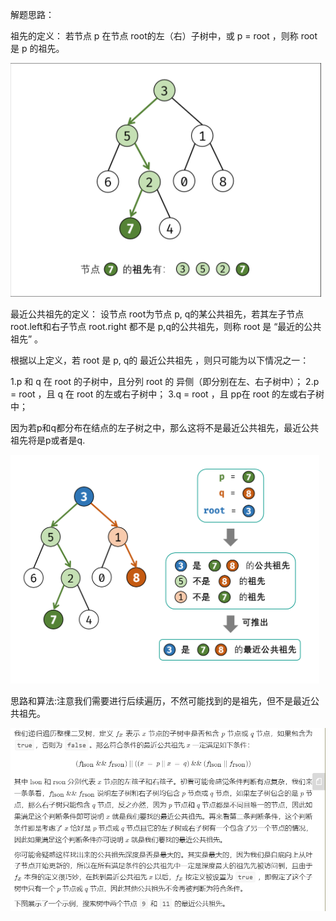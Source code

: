 解题思路：

祖先的定义： 若节点 p 在节点 root的左（右）子树中，或 p = root ，则称 root是 p 的祖先。

![image-20210218105603607](./image-20210218105603607.png)

最近公共祖先的定义： 设节点 root为节点 p, q的某公共祖先，若其左子节点 root.left和右子节点 root.right 都不是 p,q的公共祖先，则称 root 是 “最近的公共祖先” 。

根据以上定义，若 root 是 p, q的 最近公共祖先 ，则只可能为以下情况之一：

1.p 和 q 在 root 的子树中，且分列 root 的 异侧（即分别在左、右子树中）；
2.p = root  ，且 q 在 root 的左或右子树中；
3.q = root ，且 pp在 root 的左或右子树中；

因为若p和q都分布在结点的左子树之中，那么这将不是最近公共祖先，最近公共祖先将是p或者是q.

![image-20210218105704790](./image-20210218105704790.png)

思路和算法:注意我们需要进行后续遍历，不然可能找到的是祖先，但不是最近公共祖先。

![image-20210218110630670](./image-20210218110630670.png)

